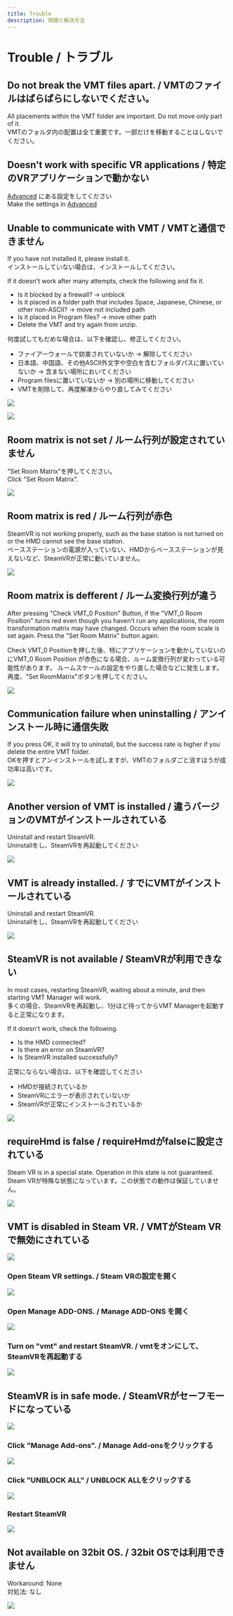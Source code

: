 ```yaml
---
title: Trouble
description: 問題と解決方法
---
```


# Trouble / トラブル

## Do not break the VMT files apart. / VMTのファイルはばらばらにしないでください。
All placements within the VMT folder are important. Do not move only part of it.   
VMTのフォルダ内の配置は全て重要です。一部だけを移動することはしないでください。

## Doesn't work with specific VR applications / 特定のVRアプリケーションで動かない
[Advanced](advanced.md) にある設定をしてください  
Make the settings in [Advanced](advanced.md)  

## Unable to communicate with VMT / VMTと通信できません
If you have not installed it, please install it.  
インストールしていない場合は、インストールしてください。  

If it doesn't work after many attempts, check the following and fix it.  

+ Is it blocked by a firewall? → unblock
+ Is it placed in a folder path that includes Space, Japanese, Chinese, or other non-ASCII? → move not included path
+ Is it placed in Program files?  → move other path
+ Delete the VMT and try again from unzip.

何度試してもだめな場合は、以下を確認し、修正してください。  

+ ファイアーウォールで妨害されていないか → 解除してください
+ 日本語、中国語、その他ASCII外文字や空白を含むフォルダパスに置いていないか → 含まない場所においてください
+ Program filesに置いていないか → 別の場所に移動してください
+ VMTを削除して、再度解凍からやり直してみてください
  
![](/VirtualMotionTrackerDocument/image/trouble2.png)

![](/VirtualMotionTrackerDocument/image/firewall.png)

## Room matrix is not set / ルーム行列が設定されていません
"Set Room Matrix"を押してください。  
Click "Set Room Matrix".

![](/VirtualMotionTrackerDocument/image/trouble1.png)

## Room matrix is red / ルーム行列が赤色
SteamVR is not working properly, such as the base station is not turned on or the HMD cannot see the base station.   
ベースステーションの電源が入っていない、HMDからベースステーションが見えないなど、SteamVRが正常に動いていません。

![](/VirtualMotionTrackerDocument/image/troubleB.png)

## Room matrix is defferent / ルーム変換行列が違う
After pressing "Check VMT_0 Position" Button, if the "VMT_0 Room Position" turns red even though you haven't run any applications, the room transformation matrix may have changed.
Occurs when the room scale is set again. Press the "Set Room Matrix" button again. 

Check VMT_0 Positionを押した後、特にアプリケーションを動かしていないのにVMT_0 Room Position が赤色になる場合、ルーム変換行列が変わっている可能性があります。
ルームスケールの設定をやり直した場合などに発生します。再度、"Set RoomMatrix"ボタンを押してください。

![](/VirtualMotionTrackerDocument/image/troubleC.png)


## Communication failure when uninstalling / アンインストール時に通信失敗
If you press OK, it will try to uninstall, but the success rate is higher if you delete the entire VMT folder.   
OKを押すとアンインストールを試しますが、VMTのフォルダごと消すほうが成功率は高いです。

![](/VirtualMotionTrackerDocument/image/trouble3.png)

## Another version of VMT is installed / 違うバージョンのVMTがインストールされている
Uninstall and restart SteamVR.  
Uninstallをし、SteamVRを再起動してください

![](/VirtualMotionTrackerDocument/image/trouble4.png)

## VMT is already installed. / すでにVMTがインストールされている
Uninstall and restart SteamVR.  
Uninstallをし、SteamVRを再起動してください

![](/VirtualMotionTrackerDocument/image/trouble5.png)

## SteamVR is not available / SteamVRが利用できない
In most cases, restarting SteamVR, waiting about a minute, and then starting VMT Manager will work.   
多くの場合、SteamVRを再起動し、1分ほど待ってからVMT Managerを起動すると正常になります。

If it doesn't work, check the following. 

+ Is the HMD connected?
+ Is there an error on SteamVR?
+ Is SteamVR installed successfully? 

正常にならない場合は、以下を確認してください

+ HMDが接続されているか
+ SteamVRにエラーが表示されていないか
+ SteamVRが正常にインストールされているか

![](/VirtualMotionTrackerDocument/image/trouble6.png)

## requireHmd is false  / requireHmdがfalseに設定されている
Steam VR is in a special state. Operation in this state is not guaranteed.  
Steam VRが特殊な状態になっています。この状態での動作は保証していません。

![](/VirtualMotionTrackerDocument/image/trouble7.png)

## VMT is disabled in Steam VR. / VMTがSteam VRで無効にされている

![](/VirtualMotionTrackerDocument/image/trouble8_1.png)

### Open Steam VR settings. / Steam VRの設定を開く

![](/VirtualMotionTrackerDocument/image/trouble8_2.png)

### Open Manage ADD-ONS. / Manage ADD-ONS を開く

![](/VirtualMotionTrackerDocument/image/trouble8_3.png)

### Turn on "vmt" and restart SteamVR. / vmtをオンにして、SteamVRを再起動する

![](/VirtualMotionTrackerDocument/image/trouble8_4.png)

## SteamVR is in safe mode. / SteamVRがセーフモードになっている

![](/VirtualMotionTrackerDocument/image/trouble9_1.png)

### Click "Manage Add-ons". / Manage Add-onsをクリックする

![](/VirtualMotionTrackerDocument/image/trouble9_2.png)

### Click "UNBLOCK ALL" / UNBLOCK ALLをクリックする

![](/VirtualMotionTrackerDocument/image/trouble9_3.png)

### Restart SteamVR

![](/VirtualMotionTrackerDocument/image/trouble9_4.png)

## Not available on 32bit OS. / 32bit OSでは利用できません
Workaround: None  
対処法: なし

![](/VirtualMotionTrackerDocument/image/troubleA.png)
